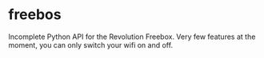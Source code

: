 freebos
=======

Incomplete Python API for the Revolution Freebox.
Very few features at the moment, you can only switch your wifi on and off.

